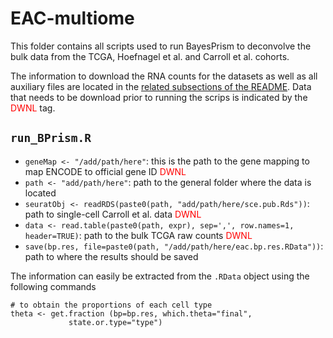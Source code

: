 # EAC-multiome

This folder contains all scripts used to run BayesPrism to deconvolve the bulk data from the TCGA, Hoefnagel et al. and Carroll et al. cohorts.

The information to download the RNA counts for the datasets as well as all auxiliary files are located in the [related subsections of the README](https://github.com/vanallenlab/EAC-multiome/blob/main/README.md). Data that needs to be download prior to running the scrips is indicated by the <span style="color:red">DWNL</span> tag.

## `run_BPrism.R`

- `geneMap <- "/add/path/here"`: this is the path to the gene mapping to map ENCODE to official gene ID <span style="color:red">DWNL</span>
- `path <- "add/path/here"`: path to the general folder where the data is located
- `seuratObj <- readRDS(paste0(path, "add/path/here/sce.pub.Rds"))`: path to single-cell Carroll et al. data <span style="color:red">DWNL</span>
- `data <- read.table(paste0(path, expr), sep=',', row.names=1, header=TRUE)`: path to the bulk TCGA raw counts <span style="color:red">DWNL</span>
- `save(bp.res, file=paste0(path, "/add/path/here/eac.bp.res.RData"))`: path to where the results should be saved

The information can easily be extracted from the `.RData` object using the following commands
```
# to obtain the proportions of each cell type
theta <- get.fraction (bp=bp.res, which.theta="final",
             state.or.type="type")
```
 